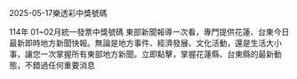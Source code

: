 
2025-05-17樂透彩中獎號碼

                                
114年 01~02月統一發票中獎號碼
                             東部新聞報導一次看，專門提供花蓮、台東今日最新即時地方新聞快報。無論是地方事件、經濟發展、文化活動，還是生活大小事，讓您一次掌握所有東部地方新聞。立即點擊，掌握花蓮縣、台東縣的最新動態，不錯過任何重要消息